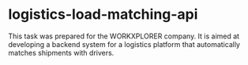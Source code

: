 # logistics-load-matching-api
This task was prepared for the WORKXPLORER company. It is aimed at developing a backend system for a logistics platform that automatically matches shipments with drivers.
